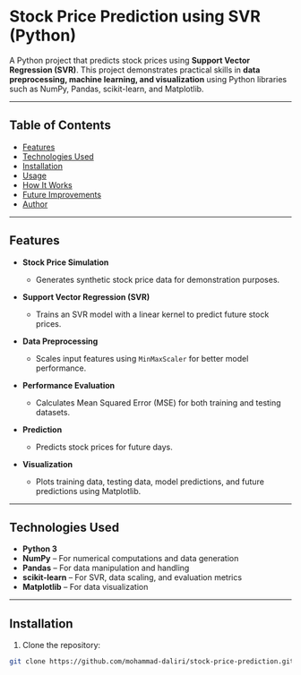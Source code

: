 # Stock Price Prediction using SVR (Python)

A Python project that predicts stock prices using **Support Vector Regression (SVR)**. This project demonstrates practical skills in **data preprocessing, machine learning, and visualization** using Python libraries such as NumPy, Pandas, scikit-learn, and Matplotlib.

---

## Table of Contents

- [Features](#features)
- [Technologies Used](#technologies-used)
- [Installation](#installation)
- [Usage](#usage)
- [How It Works](#how-it-works)
- [Future Improvements](#future-improvements)
- [Author](#author)

---

## Features

- **Stock Price Simulation**
  - Generates synthetic stock price data for demonstration purposes.

- **Support Vector Regression (SVR)**
  - Trains an SVR model with a linear kernel to predict future stock prices.
  
- **Data Preprocessing**
  - Scales input features using `MinMaxScaler` for better model performance.

- **Performance Evaluation**
  - Calculates Mean Squared Error (MSE) for both training and testing datasets.

- **Prediction**
  - Predicts stock prices for future days.

- **Visualization**
  - Plots training data, testing data, model predictions, and future predictions using Matplotlib.

---

## Technologies Used

- **Python 3**
- **NumPy** – For numerical computations and data generation
- **Pandas** – For data manipulation and handling
- **scikit-learn** – For SVR, data scaling, and evaluation metrics
- **Matplotlib** – For data visualization

---

## Installation

1. Clone the repository:

```bash
git clone https://github.com/mohammad-daliri/stock-price-prediction.git
